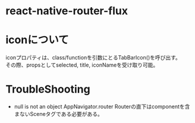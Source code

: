 # react-native-router-flux

# iconについて
iconプロパティは、class/functionを引数にとるTabBarIcon()を呼び出す。  
その際、propsとしてselected, title, iconNameを受け取り可能。

# TroubleShooting
* null is not an object AppNavigator.router
Routerの直下はcomponentを含まないSceneタグである必要がある。
